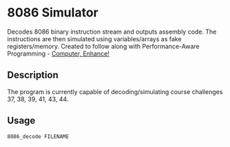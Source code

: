 # 8086 Simulator

Decodes 8086 binary instruction stream and outputs assembly code. The instructions are then simulated using variables/arrays as fake registers/memory.
Created to follow along with Performance-Aware Programming - [Computer, Enhance!](https://www.computerenhance.com/)


## Description

The program is currently capable of decoding/simulating course challenges 37, 38, 39, 41, 43, 44.


## Usage

`8086_decode FILENAME`
